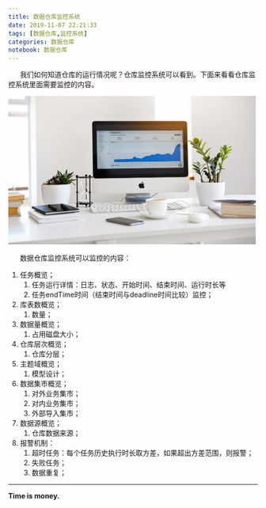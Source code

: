 ```yaml
---
title: 数据仓库监控系统
date: 2019-11-07 22:21:33
tags: [数据仓库,监控系统]
categories: 数据仓库
notebook: 数据仓库
---
```


&nbsp;&nbsp;&nbsp;&nbsp;&nbsp;&nbsp;我们如何知道仓库的运行情况呢？仓库监控系统可以看到。下面来看看仓库监控系统里面需要监控的内容。

<img src="数据仓库监控系统/monitor.jpeg" width="500" height="300"/>

<!-- more -->

&nbsp;&nbsp;&nbsp;&nbsp;&nbsp;&nbsp;数据仓库监控系统可以监控的内容：
1. 任务概览；
   1. 任务运行详情：日志、状态、开始时间、结束时间、运行时长等
   2. 任务endTime时间（结束时间与deadline时间比较）监控；
2. 库表数概览；
   1. 数量；
3. 数据量概览；
   1. 占用磁盘大小；
4. 仓库层次概览；
   1. 仓库分层；
5. 主题域概览；
   1. 模型设计；
6. 数据集市概览；
   1. 对外业务集市；
   2. 对内业务集市；
   3. 外部导入集市；
7. 数据源概览；
   1. 仓库数据来源；
8. 报警机制：
   1. 超时任务：每个任务历史执行时长取方差，如果超出方差范围，则报警；
   2. 失败任务；
   3. 数据重复；

- - -
<b>Time is money.</b>